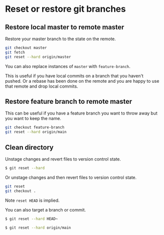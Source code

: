 # Reset or restore git branches


## Restore local master to remote master

Restore your master branch to the state on the remote.

```sh
git checkout master
git fetch
git reset --hard origin/master
```

You can also replace instances of `master` with `feature-branch`.

This is useful if you have local commits on a branch that you haven't pushed. Or a rebase has been done on the remote and you are happy to use that remote and drop local commits.


## Restore feature branch to remote master


This can be useful if you have a feature branch you want to throw away but you want to keep the name.

```sh
git checkout feature-branch
git reset --hard origin/main
```


## Clean directory

Unstage changes and revert files to version control state.

```sh
$ git reset --hard
```

Or unstage changes and then revert files to version control state.

```sh
git reset
git checkout .
```

Note `reset HEAD` is implied.

You can also target a branch or commit.

```sh
$ git reset --hard HEAD~
```

```sh
$ git reset --hard origin/main
```

